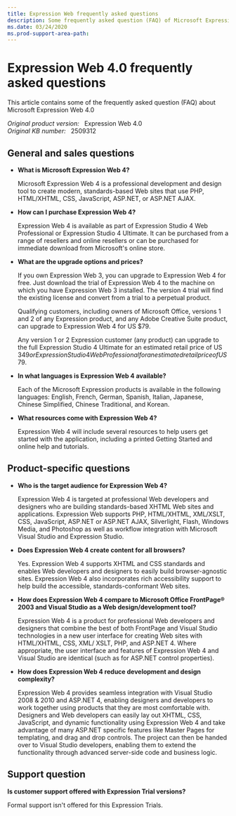 ```yaml
---
title: Expression Web frequently asked questions
description: Some frequently asked question (FAQ) of Microsoft Expression Web 4.0.
ms.date: 03/24/2020
ms.prod-support-area-path:  
---
```

# Expression Web 4.0 frequently asked questions

This article contains some of the frequently asked question (FAQ) about Microsoft Expression Web 4.0

_Original product version:_ &nbsp; Expression Web 4.0  
_Original KB number:_ &nbsp; 2509312

## General and sales questions

- **What is Microsoft Expression Web 4?**

    Microsoft Expression Web 4 is a professional development and design tool to create modern, standards-based Web sites that use PHP, HTML/XHTML, CSS, JavaScript, ASP.NET, or ASP.NET AJAX.

- **How can I purchase Expression Web 4?**

    Expression Web 4 is available as part of Expression Studio 4 Web Professional or Expression Studio 4 Ultimate. It can be purchased from a range of resellers and online resellers or can be purchased for immediate download from Microsoft's online store.

- **What are the upgrade options and prices?**

    If you own Expression Web 3, you can upgrade to Expression Web 4 for free. Just download the trial of Expression Web 4 to the machine on which you have Expression Web 3 installed. The version 4 trial will find the existing license and convert from a trial to a perpetual product.

    Qualifying customers, including owners of Microsoft Office, versions 1 and 2 of any Expression product, and any Adobe Creative Suite product, can upgrade to Expression Web 4 for US $79.

    Any version 1 or 2 Expression customer (any product) can upgrade to the full Expression Studio 4 Ultimate for an estimated retail price of US $349 or Expression Studio 4 Web Professional for an estimated retail price of US$79.

- **In what languages is Expression Web 4 available?**

    Each of the Microsoft Expression products is available in the following languages: English, French, German, Spanish, Italian, Japanese, Chinese Simplified, Chinese Traditional, and Korean.

- **What resources come with Expression Web 4?**

    Expression Web 4 will include several resources to help users get started with the application, including a printed Getting Started and online help and tutorials.

## Product-specific questions

- **Who is the target audience for Expression Web 4?**

    Expression Web 4 is targeted at professional Web developers and designers who are building standards-based XHTML Web sites and applications. Expression Web supports PHP, HTML/XHTML, XML/XSLT, CSS, JavaScript, ASP.NET or ASP.NET AJAX, Silverlight, Flash, Windows Media, and Photoshop as well as workflow integration with Microsoft Visual Studio and Expression Studio.

- **Does Expression Web 4 create content for all browsers?**

    Yes. Expression Web 4 supports XHTML and CSS standards and enables Web developers and designers to easily build browser-agnostic sites. Expression Web 4 also incorporates rich accessibility support to help build the accessible, standards-conformant Web sites.

- **How does Expression Web 4 compare to Microsoft Office FrontPage&reg; 2003 and Visual Studio as a Web design/development tool?**

    Expression Web 4 is a product for professional Web developers and designers that combine the best of both FrontPage and Visual Studio technologies in a new user interface for creating Web sites with HTML/XHTML, CSS, XML/ XSLT, PHP, and ASP.NET 4. Where appropriate, the user interface and features of Expression Web 4 and Visual Studio are identical (such as for ASP.NET control properties).

- **How does Expression Web 4 reduce development and design complexity?**

    Expression Web 4 provides seamless integration with Visual Studio 2008 & 2010 and ASP.NET 4, enabling designers and developers to work together using products that they are most comfortable with. Designers and Web developers can easily lay out XHTML, CSS, JavaScript, and dynamic functionality using Expression Web 4 and take advantage of many ASP.NET specific features like Master Pages for templating, and drag and drop controls. The project can then be handed over to Visual Studio developers, enabling them to extend the functionality through advanced server-side code and business logic.

## Support question

**Is customer support offered with Expression Trial versions?**

Formal support isn't offered for this Expression Trials.
